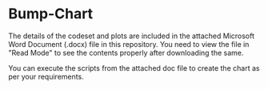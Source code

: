 # Bump-Chart

The details of the codeset and plots are included in the attached Microsoft Word Document (.docx) file in this repository. 
You need to view the file in "Read Mode" to see the contents properly after downloading the same.

You can execute the scripts from the attached doc file to create the chart as per your requirements.
